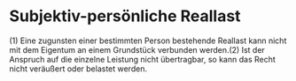 # Subjektiv-persönliche Reallast

(1) Eine zugunsten einer bestimmten Person bestehende Reallast kann nicht mit dem Eigentum an einem Grundstück verbunden werden.(2) Ist der Anspruch auf die einzelne Leistung nicht übertragbar, so kann das Recht nicht veräußert oder belastet werden. 

